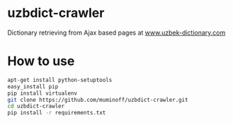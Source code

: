 uzbdict-crawler
===============

Dictionary retrieving from Ajax based pages at www.uzbek-dictionary.com

How to use
==========
```bash
apt-get install python-setuptools
easy_install pip
pip install virtualenv
git clone https://github.com/muminoff/uzbdict-crawler.git
cd uzbdict-crawler
pip install -r requirements.txt
```
